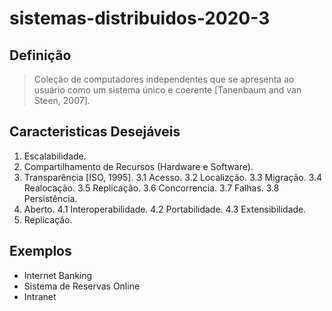 # sistemas-distribuidos-2020-3
## Definição
> Coleção de computadores independentes que se apresenta ao usuário como um sistema único e coerente [Tanenbaum and van Steen, 2007].

## Caracteristicas Desejáveis

1. Escalabilidade.
2. Compartilhamento de Recursos (Hardware e Software).
3. Transparência [ISO, 1995].
3.1 Acesso.
3.2 Localizção.
3.3 Migração.
3.4 Realocação.
3.5 Replicação.
3.6 Concorrencia.
3.7 Falhas.
3.8 Persistência.
4. Aberto.
4.1 Interoperabilidade.
4.2 Portabilidade.
4.3 Extensibilidade.
5. Replicação.


## Exemplos

- Internet Banking 
- Sistema de Reservas Online
- Intranet
